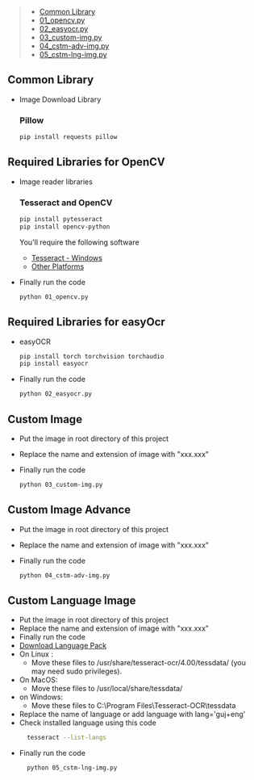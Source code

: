 > - [Common Library](#common-library)
> - [01_opencv.py](#Required-Libraries-for-OpenCV)
> - [02_easyocr.py](#Required-Libraries-for-easyocr)
> - [03_custom-img.py](#custom-image)
> - [04_cstm-adv-img.py](#custom-image-advance)
> - [05_cstm-lng-img.py](#custom-language-image)

## Common Library

- Image Download Library

  ### Pillow

  ```bash
  pip install requests pillow
  ```

## Required Libraries for OpenCV

- Image reader libraries

  ### Tesseract and OpenCV

  ```bash
  pip install pytesseract
  pip install opencv-python
  ```

  You'll require the following software

  - [Tesseract - Windows](https://github.com/UB-Mannheim/tesseract/wiki)
  - [Other Platforms](https://tesseract-ocr.github.io/tessdoc/Installation.html)

- Finally run the code

  ```bash
  python 01_opencv.py
  ```

## Required Libraries for easyOcr

- easyOCR

  ```bash
  pip install torch torchvision torchaudio
  pip install easyocr
  ```

- Finally run the code

  ```bash
  python 02_easyocr.py
  ```

## Custom Image

- Put the image in root directory of this project
- Replace the name and extension of image with "xxx.xxx"
- Finally run the code

  ```bash
  python 03_custom-img.py
  ```

## Custom Image Advance

- Put the image in root directory of this project
- Replace the name and extension of image with "xxx.xxx"
- Finally run the code

  ```bash
  python 04_cstm-adv-img.py
  ```

## Custom Language Image

- Put the image in root directory of this project
- Replace the name and extension of image with "xxx.xxx"
- Finally run the code
- [Download Language Pack](https://github.com/tesseract-ocr/tessdata/tree/main)
- On Linux :
  - Move these files to /usr/share/tesseract-ocr/4.00/tessdata/ (you may need sudo privileges).
- On MacOS:
  - Move these files to /usr/local/share/tessdata/
- on Windows:
  - Move these files to C:\Program Files\Tesseract-OCR\tessdata
- Replace the name of language or add language with lang='guj+eng'
- Check installed language using this code
  ```bash
    tesseract --list-langs
  ```
- Finally run the code
  ```bash
    python 05_cstm-lng-img.py
  ```
